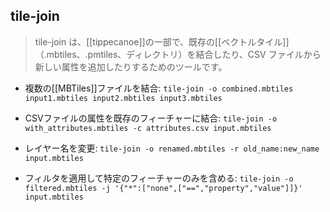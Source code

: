 ## tile-join

> tile-join は、[[tippecanoe]]の一部で、既存の[[ベクトルタイル]]（.mbtiles、.pmtiles、ディレクトリ）を結合したり、CSV ファイルから新しい属性を追加したりするためのツールです。

- 複数の[[MBTiles]]ファイルを結合:
  `tile-join -o combined.mbtiles input1.mbtiles input2.mbtiles input3.mbtiles`

- CSVファイルの属性を既存のフィーチャーに結合:
  `tile-join -o with_attributes.mbtiles -c attributes.csv input.mbtiles`

- レイヤー名を変更:
  `tile-join -o renamed.mbtiles -r old_name:new_name input.mbtiles`

- フィルタを適用して特定のフィーチャーのみを含める:
  `tile-join -o filtered.mbtiles -j '{"*":["none",["==","property","value"]]}' input.mbtiles`
